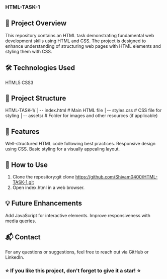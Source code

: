 ### HTML-TASK-1

## 📌 Project Overview

This repository contains an HTML task demonstrating fundamental web development skills using HTML and CSS. The project is designed to enhance understanding of structuring web pages with HTML elements and styling them with CSS.

## 🛠️ Technologies Used

HTML5
CSS3

## 📂 Project Structure
HTML-TASK-1/
│-- index.html  # Main HTML file
│-- styles.css  # CSS file for styling
│-- assets/     # Folder for images and other resources (if applicable)

## 🚀 Features

Well-structured HTML code following best practices.
Responsive design using CSS.
Basic styling for a visually appealing layout.

## 📜 How to Use

1. Clone the repository:git clone https://github.com/Shivam0400/HTML-TASK-1.git
2. Open index.html in a web browser.

## 💡 Future Enhancements

Add JavaScript for interactive elements.
Improve responsiveness with media queries.

## 📬 Contact

For any questions or suggestions, feel free to reach out via GitHub or LinkedIn.

### ⭐ If you like this project, don't forget to give it a star! ⭐
